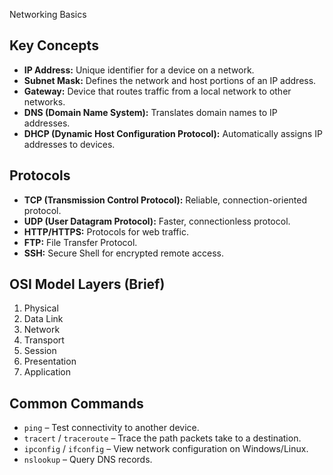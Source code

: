 Networking Basics

## Key Concepts
- **IP Address:** Unique identifier for a device on a network.
- **Subnet Mask:** Defines the network and host portions of an IP address.
- **Gateway:** Device that routes traffic from a local network to other networks.
- **DNS (Domain Name System):** Translates domain names to IP addresses.
- **DHCP (Dynamic Host Configuration Protocol):** Automatically assigns IP addresses to devices.

## Protocols
- **TCP (Transmission Control Protocol):** Reliable, connection-oriented protocol.
- **UDP (User Datagram Protocol):** Faster, connectionless protocol.
- **HTTP/HTTPS:** Protocols for web traffic.
- **FTP:** File Transfer Protocol.
- **SSH:** Secure Shell for encrypted remote access.

## OSI Model Layers (Brief)
1. Physical  
2. Data Link  
3. Network  
4. Transport  
5. Session  
6. Presentation  
7. Application  

## Common Commands
- `ping` – Test connectivity to another device.
- `tracert` / `traceroute` – Trace the path packets take to a destination.
- `ipconfig` / `ifconfig` – View network configuration on Windows/Linux.
- `nslookup` – Query DNS records.
